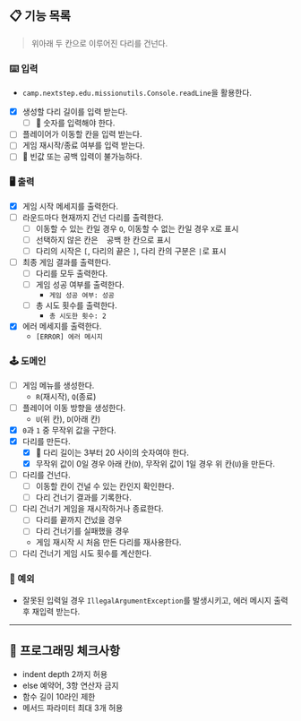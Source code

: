 ## 📋 기능 목록

> 위아래 두 칸으로 이루어진 다리를 건넌다.

### ⌨️ 입력

- `camp.nextstep.edu.missionutils.Console.readLine`을 활용한다.
- [x] 생성할 다리 길이를 입력 받는다.
    - [ ] 🧨 숫자를 입력해야 한다.
- [ ] 플레이어가 이동할 칸을 입력 받는다.
- [ ] 게임 재시작/종료 여부를 입력 받는다.
- [ ] 🧨 빈값 또는 공백 입력이 불가능하다.

### 🖥 출력

- [x] 게임 시작 메세지를 출력한다.
- [ ] 라운드마다 현재까지 건넌 다리를 출력한다.
    - [ ] 이동할 수 있는 칸일 경우 `O`, 이동할 수 없는 칸일 경우 `X`로 표시
    - [ ] 선택하지 않은 칸은 ` ` 공백 한 칸으로 표시
    - [ ] 다리의 시작은 `[`, 다리의 끝은 `]`, 다리 칸의 구분은 ` | `로 표시
- [ ] 최종 게임 결과를 출력한다.
    - [ ] 다리를 모두 출력한다.
    - [ ] 게임 성공 여부를 출력한다.
        - `게임 성공 여부: 성공`
    - [ ] 총 시도 횟수를 출력한다.
        - `총 시도한 횟수: 2`
- [x] 에러 메세지를 출력한다.
    - `[ERROR] 에러 메시지`

### 🕹️ 도메인

- [ ] 게임 메뉴를 생성한다.
    - `R`(재시작), `Q`(종료)
- [ ] 플레이어 이동 방향을 생성한다.
    - `U`(위 칸), `D`(아래 칸)
- [x] `0`과 `1` 중 무작위 값을 구한다.
- [x] 다리를 만든다.
    - [x] 🧨 다리 길이는 3부터 20 사이의 숫자여야 한다.
    - [x] 무작위 값이 0일 경우 아래 칸(`D`), 무작위 값이 1일 경우 위 칸(`U`)을 만든다.
- [ ] 다리를 건넌다.
    - [ ] 이동할 칸이 건널 수 있는 칸인지 확인한다.
    - [ ] 다리 건너기 결과를 기록한다.
- [ ] 다리 건너기 게임을 재시작하거나 종료한다.
    - [ ] 다리를 끝까지 건넜을 경우
    - [ ] 다리 건너기를 실패했을 경우
    - 게임 재시작 시 처음 만든 다리를 재사용한다.
- [ ] 다리 건너기 게임 시도 횟수를 계산한다.

### 🧨 예외

- 잘못된 입력일 경우 `IllegalArgumentException`를 발생시키고, 에러 메시지 출력 후 재입력 받는다.

---

## 🏁 프로그래밍 체크사항

- indent depth 2까지 허용
- else 예약어, 3항 연산자 금지
- 함수 길이 10라인 제한
- 메서드 파라미터 최대 3개 허용
